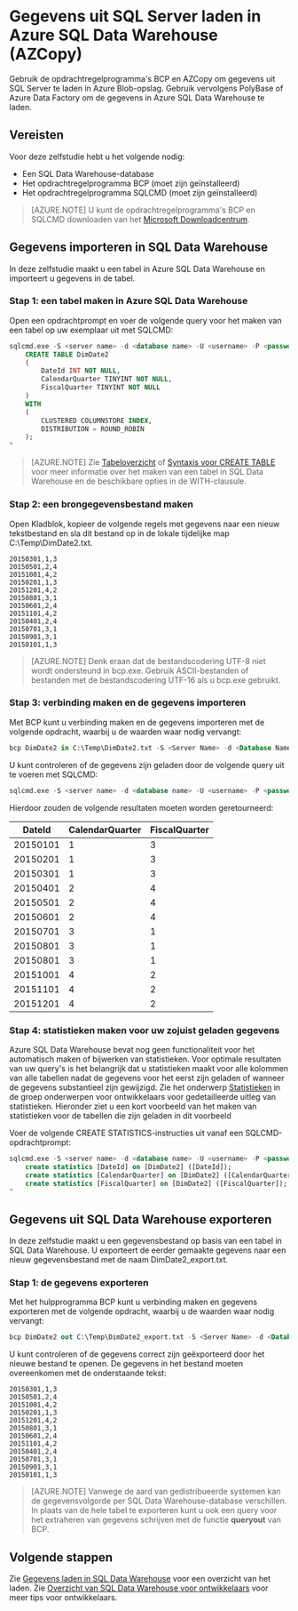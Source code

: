 <properties
   pageTitle="Gegevens uit SQL Server laden in Azure SQL Data Warehouse (PolyBase) | Microsoft Azure"
   description="BCP wordt gebruikt om gegevens uit SQL Server te exporteren naar platte bestanden, AZCopy om gegevens te importeren in Azure Blob-opslag, en PolyBase om de gegevens in te voegen in Azure SQL Data Warehouse."
   services="sql-data-warehouse"
   documentationCenter="NA"
   authors="ckarst"
   manager="barbkess"
   editor=""/>

<tags
   ms.service="sql-data-warehouse"
   ms.devlang="NA"
   ms.topic="get-started-article"
   ms.tgt_pltfrm="NA"
   ms.workload="data-services"
   ms.date="06/30/2016"
   ms.author="cakarst;barbkess;sonyama"/>


# Gegevens uit SQL Server laden in Azure SQL Data Warehouse (AZCopy)

Gebruik de opdrachtregelprogramma's BCP en AZCopy om gegevens uit SQL Server te laden in Azure Blob-opslag. Gebruik vervolgens PolyBase of Azure Data Factory om de gegevens in Azure SQL Data Warehouse te laden. 


## Vereisten

Voor deze zelfstudie hebt u het volgende nodig:

- Een SQL Data Warehouse-database
- Het opdrachtregelprogramma BCP (moet zijn geïnstalleerd)
- Het opdrachtregelprogramma SQLCMD (moet zijn geïnstalleerd)

>[AZURE.NOTE] U kunt de opdrachtregelprogramma's BCP en SQLCMD downloaden van het [Microsoft Downloadcentrum][].

## Gegevens importeren in SQL Data Warehouse

In deze zelfstudie maakt u een tabel in Azure SQL Data Warehouse en importeert u gegevens in de tabel.

### Stap 1: een tabel maken in Azure SQL Data Warehouse

Open een opdrachtprompt en voer de volgende query voor het maken van een tabel op uw exemplaar uit met SQLCMD:

```sql
sqlcmd.exe -S <server name> -d <database name> -U <username> -P <password> -I -Q "
    CREATE TABLE DimDate2
    (
        DateId INT NOT NULL,
        CalendarQuarter TINYINT NOT NULL,
        FiscalQuarter TINYINT NOT NULL
    )
    WITH
    (
        CLUSTERED COLUMNSTORE INDEX,
        DISTRIBUTION = ROUND_ROBIN
    );
"
```

>[AZURE.NOTE] Zie [Tabeloverzicht][] of [Syntaxis voor CREATE TABLE][] voor meer informatie over het maken van een tabel in SQL Data Warehouse en de beschikbare opties in de WITH-clausule.

### Stap 2: een brongegevensbestand maken

Open Kladblok, kopieer de volgende regels met gegevens naar een nieuw tekstbestand en sla dit bestand op in de lokale tijdelijke map C:\Temp\DimDate2.txt.

```
20150301,1,3
20150501,2,4
20151001,4,2
20150201,1,3
20151201,4,2
20150801,3,1
20150601,2,4
20151101,4,2
20150401,2,4
20150701,3,1
20150901,3,1
20150101,1,3
```

> [AZURE.NOTE] Denk eraan dat de bestandscodering UTF-8 niet wordt ondersteund in bcp.exe. Gebruik ASCII-bestanden of bestanden met de bestandscodering UTF-16 als u bcp.exe gebruikt.

### Stap 3: verbinding maken en de gegevens importeren
Met BCP kunt u verbinding maken en de gegevens importeren met de volgende opdracht, waarbij u de waarden waar nodig vervangt:

```sql
bcp DimDate2 in C:\Temp\DimDate2.txt -S <Server Name> -d <Database Name> -U <Username> -P <password> -q -c -t  ','
```

U kunt controleren of de gegevens zijn geladen door de volgende query uit te voeren met SQLCMD:

```sql
sqlcmd.exe -S <server name> -d <database name> -U <username> -P <password> -I -Q "SELECT * FROM DimDate2 ORDER BY 1;"
```

Hierdoor zouden de volgende resultaten moeten worden geretourneerd:

DateId |CalendarQuarter |FiscalQuarter
----------- |--------------- |-------------
20150101 |1 |3
20150201 |1 |3
20150301 |1 |3
20150401 |2 |4
20150501 |2 |4
20150601 |2 |4
20150701 |3 |1
20150801 |3 |1
20150801 |3 |1
20151001 |4 |2
20151101 |4 |2
20151201 |4 |2

### Stap 4: statistieken maken voor uw zojuist geladen gegevens

Azure SQL Data Warehouse bevat nog geen functionaliteit voor het automatisch maken of bijwerken van statistieken. Voor optimale resultaten van uw query's is het belangrijk dat u statistieken maakt voor alle kolommen van alle tabellen nadat de gegevens voor het eerst zijn geladen of wanneer de gegevens substantieel zijn gewijzigd. Zie het onderwerp [Statistieken][] in de groep onderwerpen voor ontwikkelaars voor gedetailleerde uitleg van statistieken. Hieronder ziet u een kort voorbeeld van het maken van statistieken voor de tabellen die zijn geladen in dit voorbeeld

Voer de volgende CREATE STATISTICS-instructies uit vanaf een SQLCMD-opdrachtprompt:

```sql
sqlcmd.exe -S <server name> -d <database name> -U <username> -P <password> -I -Q "
    create statistics [DateId] on [DimDate2] ([DateId]);
    create statistics [CalendarQuarter] on [DimDate2] ([CalendarQuarter]);
    create statistics [FiscalQuarter] on [DimDate2] ([FiscalQuarter]);
"
```

## Gegevens uit SQL Data Warehouse exporteren
In deze zelfstudie maakt u een gegevensbestand op basis van een tabel in SQL Data Warehouse. U exporteert de eerder gemaakte gegevens naar een nieuw gegevensbestand met de naam DimDate2_export.txt.

### Stap 1: de gegevens exporteren

Met het hulpprogramma BCP kunt u verbinding maken en gegevens exporteren met de volgende opdracht, waarbij u de waarden waar nodig vervangt:

```sql
bcp DimDate2 out C:\Temp\DimDate2_export.txt -S <Server Name> -d <Database Name> -U <Username> -P <password> -q -c -t ','
```
U kunt controleren of de gegevens correct zijn geëxporteerd door het nieuwe bestand te openen. De gegevens in het bestand moeten overeenkomen met de onderstaande tekst:

```
20150301,1,3
20150501,2,4
20151001,4,2
20150201,1,3
20151201,4,2
20150801,3,1
20150601,2,4
20151101,4,2
20150401,2,4
20150701,3,1
20150901,3,1
20150101,1,3
```

>[AZURE.NOTE] Vanwege de aard van gedistribueerde systemen kan de gegevensvolgorde per SQL Data Warehouse-database verschillen. In plaats van de hele tabel te exporteren kunt u ook een query voor het extraheren van gegevens schrijven met de functie **queryout** van BCP.

## Volgende stappen
Zie [Gegevens laden in SQL Data Warehouse][] voor een overzicht van het laden.
Zie [Overzicht van SQL Data Warehouse voor ontwikkelaars][] voor meer tips voor ontwikkelaars.

<!--Image references-->

<!--Article references-->

[Gegevens laden in SQL Data Warehouse]: ./sql-data-warehouse-overview-load.md
[Overzicht van SQL Data Warehouse voor ontwikkelaars]: ./sql-data-warehouse-overview-develop.md
[Tabeloverzicht]: ./sql-data-warehouse-tables-overview.md
[Statistieken]: ./sql-data-warehouse-tables-statistics.md

<!--MSDN references-->
[bcp]: https://msdn.microsoft.com/library/ms162802.aspx
[Syntaxis voor CREATE TABLE]: https://msdn.microsoft.com/library/mt203953.aspx

<!--Other Web references-->
[Microsoft Downloadcentrum]: https://www.microsoft.com/download/details.aspx?id=36433



<!--HONumber=sep16_HO1-->


